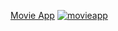 [Movie App](https://harunkesmegulu.github.io/movie_app/)
[![movieapp](gif.gif)](https://movieappomercinar00.netlify.app/)
